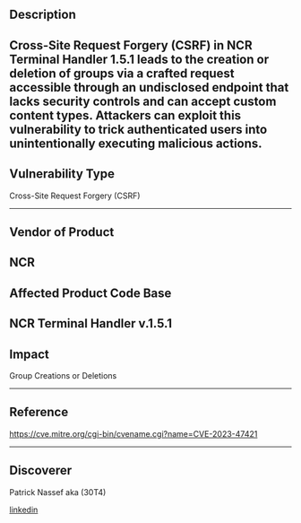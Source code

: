 ## Description
Cross-Site Request Forgery (CSRF) in NCR Terminal Handler 1.5.1 leads to the creation or deletion of groups via a crafted request accessible through an undisclosed endpoint that lacks security controls and can accept custom content types. Attackers can exploit this vulnerability to trick authenticated users into unintentionally executing malicious actions.
------------------------------------------
## Vulnerability Type

Cross-Site Request Forgery (CSRF)

------------------------------------------
## Vendor of Product
NCR 
------------------------------------------

## Affected Product Code Base

NCR Terminal Handler v.1.5.1
------------------------------------------
## Impact

Group Creations or Deletions

------------------------------------------
## Reference
https://cve.mitre.org/cgi-bin/cvename.cgi?name=CVE-2023-47421

-----------------------------------------
## Discoverer

Patrick Nassef aka (30T4)

[linkedin](https://www.linkedin.com/in/patrick0x41/)
